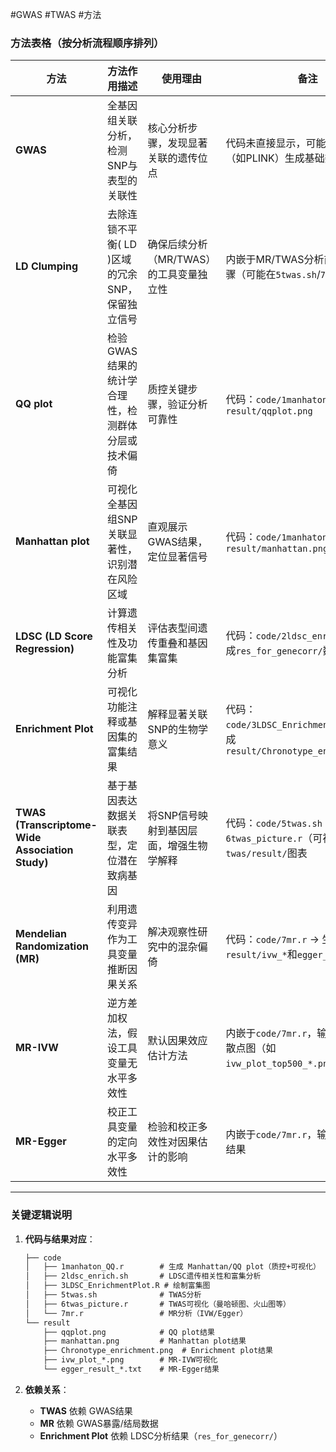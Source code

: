 #GWAS #TWAS #方法
### **方法表格（按分析流程顺序排列）**
| 方法                                              | 方法作用描述                       | 使用理由                    | 备注                                                                      |
| ----------------------------------------------- | ---------------------------- | ----------------------- | ----------------------------------------------------------------------- |
| **GWAS**                                        | 全基因组关联分析，检测SNP与表型的关联性        | 核心分析步骤，发现显著关联的遗传位点      | 代码未直接显示，可能是外部工具（如PLINK）生成基础数据                                           |
| **LD Clumping**                                 | 去除连锁不平衡( LD )区域的冗余SNP，保留独立信号 | 确保后续分析（MR/TWAS）的工具变量独立性 | 内嵌于MR/TWAS分析前的预处理步骤（可能在`5twas.sh`/`7mr.r`中实现）                           |
| **QQ plot**                                     | 检验GWAS结果的统计学合理性，检测群体分层或技术偏倚  | 质控关键步骤，验证分析可靠性          | 代码：`code/1manhaton_QQ.r` → 生成`result/qqplot.png`                        |
| **Manhattan plot**                              | 可视化全基因组SNP关联显著性，识别潜在风险区域     | 直观展示GWAS结果，定位显著信号       | 代码：`code/1manhaton_QQ.r` → 生成`result/manhattan.png`                     |
| **LDSC (LD Score Regression)**                  | 计算遗传相关性及功能富集分析               | 评估表型间遗传重叠和基因集富集         | 代码：`code/2ldsc_enrich.sh` → 生成`res_for_genecorr/`数据                     |
| **Enrichment Plot**                             | 可视化功能注释或基因集的富集结果             | 解释显著关联SNP的生物学意义         | 代码：`code/3LDSC_EnrichmentPlot.R` → 生成`result/Chronotype_enrichment.png` |
| **TWAS (Transcriptome-Wide Association Study)** | 基于基因表达数据关联表型，定位潜在致病基因        | 将SNP信号映射到基因层面，增强生物学解释   | 代码：`code/5twas.sh`（分析）+ `6twas_picture.r`（可视化） → 生成`twas/result/`图表     |
| **Mendelian Randomization (MR)**                | 利用遗传变异作为工具变量推断因果关系           | 解决观察性研究中的混杂偏倚           | 代码：`code/7mr.r` → 生成`result/ivw_*`和`egger_*`文件                          |
| **MR-IVW**                                      | 逆方差加权法，假设工具变量无水平多效性          | 默认因果效应估计方法              | 内嵌于`code/7mr.r`，输出IVW结果及散点图（如`ivw_plot_top500_*.png`）                   |
| **MR-Egger**                                    | 校正工具变量的定向水平多效性               | 检验和校正多效性对因果估计的影响        | 内嵌于`code/7mr.r`，输出Egger回归结果                                             |

---

### **关键逻辑说明**
1. **代码与结果对应**：
   ```markdown
   ├── code
   │   ├── 1manhaton_QQ.r        # 生成 Manhattan/QQ plot（质控+可视化）
   │   ├── 2ldsc_enrich.sh       # LDSC遗传相关性和富集分析
   │   ├── 3LDSC_EnrichmentPlot.R # 绘制富集图
   │   ├── 5twas.sh              # TWAS分析
   │   ├── 6twas_picture.r       # TWAS可视化（曼哈顿图、火山图等）
   │   └── 7mr.r                 # MR分析（IVW/Egger）
   └── result
       ├── qqplot.png            # QQ plot结果
       ├── manhattan.png         # Manhattan plot结果
       ├── Chronotype_enrichment.png  # Enrichment plot结果
       ├── ivw_plot_*.png        # MR-IVW可视化
       └── egger_result_*.txt    # MR-Egger结果
   ```

2. **依赖关系**：
   - **TWAS** 依赖 GWAS结果
   - **MR** 依赖 GWAS暴露/结局数据
   - **Enrichment Plot** 依赖 LDSC分析结果（`res_for_genecorr/`）
